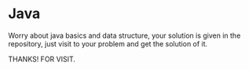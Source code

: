 # Java
Worry about java basics and data structure, your solution is given in the repository, just visit to your problem and get the solution of it.


THANKS! FOR VISIT.